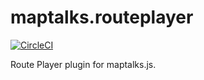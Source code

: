 # maptalks.routeplayer

[![CircleCI](https://circleci.com/gh/maptalks/maptalks.routeplayer.svg?style=shield)](https://circleci.com/gh/maptalks/maptalks.routeplayer)

Route Player plugin for maptalks.js.
